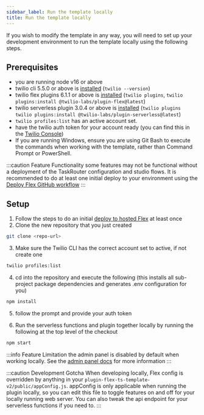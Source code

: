 ```yaml
---
sidebar_label: Run the template locally
title: Run the template locally
---
```


If you wish to modify the template in any way, you will need to set up your development environment to run the template locally using the following steps.

## Prerequisites

- you are running node v16 or above
- twilio cli 5.5.0 or above is [installed](https://www.twilio.com/docs/twilio-cli/getting-started/install) (`twilio --version`)
- twilio flex plugins 6.1.1 or above is [installed](https://www.twilio.com/docs/flex/developer/plugins/cli/install#install-the-flex-plugins-cli) (`twilio plugins`, `twilio plugins:install @twilio-labs/plugin-flex@latest`)
- twilio serverless plugin 3.0.4 or above is [installed](https://www.twilio.com/docs/labs/serverless-toolkit/getting-started#install-the-twilio-serverless-toolkit) (`twilio plugins` `twilio plugins:install @twilio-labs/plugin-serverless@latest`)
- `twilio profiles:list` has an active account set.
- have the twilio auth token for your account ready (you can find this in the [Twilio Console](https://console.twilio.com/))
- If you are running Windows, ensure you are using Git Bash to execute the commands when working with the template, rather than Command Prompt or PowerShell.

:::caution Feature Functionality
 some features may not be functional without a deployment of the TaskRouter configuration and studio flows. It is recommended to do at least one initial deploy to your environment using the [Deploy Flex GitHub workflow](install-template)
:::

## Setup

1. Follow the steps to do an initial [deploy to hosted Flex](install-template) at least once
2. Clone the new repository that you just created
``` bash
git clone <repo-url>
```
3. Make sure the Twilio CLI has the correct account set to active, if not create one

```bash
twilio profiles:list
```
4. cd into the repository and execute the following (this installs all sub-project package dependencies and generates .env configuration for you)

```bash
npm install
```
5. follow the prompt and provide your auth token

6. Run the serverless functions and plugin together locally by running the following at the top level of the checkout

```bash
npm start
```

:::info Feature Limitation
the admin panel is disabled by default when working locally. See the [admin panel docs](/feature-library/admin-ui) for more information
:::

:::caution Development Gotcha
When developing locally, Flex config is overridden by anything in your `plugin-flex-ts-template-v2/public/appConfig.js`. appConfig is only applicable when running the plugin locally, so you can edit this file to toggle features on and off for your locally running web server. You can also tweak the api endpoint for your serverless functions if you need to.
:::
